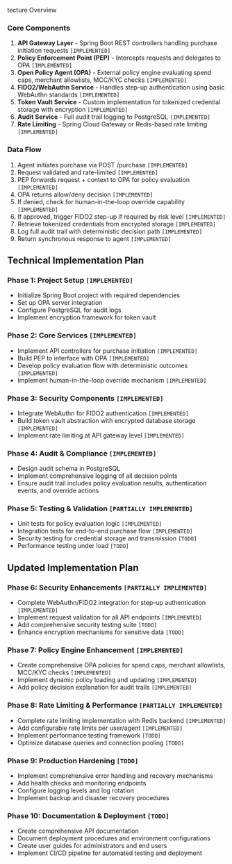 tecture Overview

### Core Components

1. __API Gateway Layer__ - Spring Boot REST controllers handling purchase initiation requests `[IMPLEMENTED]`
2. __Policy Enforcement Point (PEP)__ - Intercepts requests and delegates to OPA `[IMPLEMENTED]`
3. __Open Policy Agent (OPA)__ - External policy engine evaluating spend caps, merchant allowlists, MCC/KYC checks `[IMPLEMENTED]`
4. __FIDO2/WebAuthn Service__ - Handles step-up authentication using basic WebAuthn standards `[IMPLEMENTED]`
5. __Token Vault Service__ - Custom implementation for tokenized credential storage with encryption `[IMPLEMENTED]`
6. __Audit Service__ - Full audit trail logging to PostgreSQL `[IMPLEMENTED]`
7. __Rate Limiting__ - Spring Cloud Gateway or Redis-based rate limiting `[IMPLEMENTED]`

### Data Flow

1. Agent initiates purchase via POST /purchase `[IMPLEMENTED]`
2. Request validated and rate-limited `[IMPLEMENTED]`
3. PEP forwards request + context to OPA for policy evaluation `[IMPLEMENTED]`
4. OPA returns allow/deny decision `[IMPLEMENTED]`
5. If denied, check for human-in-the-loop override capability `[IMPLEMENTED]`
6. If approved, trigger FIDO2 step-up if required by risk level `[IMPLEMENTED]`
7. Retrieve tokenized credentials from encrypted storage `[IMPLEMENTED]`
8. Log full audit trail with deterministic decision path `[IMPLEMENTED]`
9. Return synchronous response to agent `[IMPLEMENTED]`

## Technical Implementation Plan

### Phase 1: Project Setup `[IMPLEMENTED]`

- Initialize Spring Boot project with required dependencies
- Set up OPA server integration
- Configure PostgreSQL for audit logs
- Implement encryption framework for token vault

### Phase 2: Core Services `[IMPLEMENTED]`

- Implement API controllers for purchase initiation `[IMPLEMENTED]`
- Build PEP to interface with OPA `[IMPLEMENTED]`
- Develop policy evaluation flow with deterministic outcomes `[IMPLEMENTED]`
- Implement human-in-the-loop override mechanism `[IMPLEMENTED]`

### Phase 3: Security Components `[IMPLEMENTED]`

- Integrate WebAuthn for FIDO2 authentication `[IMPLEMENTED]`
- Build token vault abstraction with encrypted database storage `[IMPLEMENTED]`
- Implement rate limiting at API gateway level `[IMPLEMENTED]`

### Phase 4: Audit & Compliance `[IMPLEMENTED]`

- Design audit schema in PostgreSQL
- Implement comprehensive logging of all decision points
- Ensure audit trail includes policy evaluation results, authentication events, and override actions

### Phase 5: Testing & Validation `[PARTIALLY IMPLEMENTED]`

- Unit tests for policy evaluation logic `[IMPLEMENTED]`
- Integration tests for end-to-end purchase flow `[IMPLEMENTED]`
- Security testing for credential storage and transmission `[TODO]`
- Performance testing under load `[TODO]`

## Updated Implementation Plan

### Phase 6: Security Enhancements `[PARTIALLY IMPLEMENTED]`

- Complete WebAuthn/FIDO2 integration for step-up authentication `[IMPLEMENTED]`
- Implement request validation for all API endpoints `[IMPLEMENTED]`
- Add comprehensive security testing suite `[TODO]`
- Enhance encryption mechanisms for sensitive data `[TODO]`

### Phase 7: Policy Engine Enhancement `[IMPLEMENTED]`

- Create comprehensive OPA policies for spend caps, merchant allowlists, MCC/KYC checks `[IMPLEMENTED]`
- Implement dynamic policy loading and updating `[IMPLEMENTED]`
- Add policy decision explanation for audit trails `[IMPLEMENTED]`

### Phase 8: Rate Limiting & Performance `[PARTIALLY IMPLEMENTED]`

- Complete rate limiting implementation with Redis backend `[IMPLEMENTED]`
- Add configurable rate limits per user/agent `[IMPLEMENTED]`
- Implement performance testing framework `[TODO]`
- Optimize database queries and connection pooling `[TODO]`

### Phase 9: Production Hardening `[TODO]`

- Implement comprehensive error handling and recovery mechanisms
- Add health checks and monitoring endpoints
- Configure logging levels and log rotation
- Implement backup and disaster recovery procedures

### Phase 10: Documentation & Deployment `[TODO]`

- Create comprehensive API documentation
- Document deployment procedures and environment configurations
- Create user guides for administrators and end users
- Implement CI/CD pipeline for automated testing and deployment

